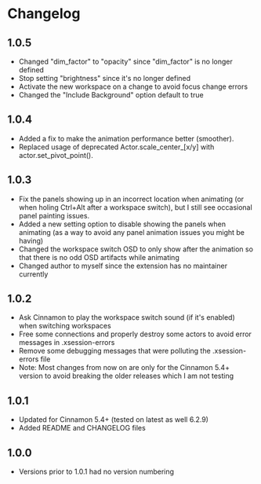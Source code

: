 # Changelog

## 1.0.5

* Changed "dim_factor" to "opacity" since "dim_factor" is no longer defined
* Stop setting "brightness" since it's no longer defined
* Activate the new workspace on a change to avoid focus change errors
* Changed the "Include Background" option default to true

## 1.0.4

* Added a fix to make the animation performance better (smoother).
* Replaced usage of deprecated Actor.scale_center_[x/y] with actor.set_pivot_point().

## 1.0.3

* Fix the panels showing up in an incorrect location when animating (or when holing Ctrl+Alt after a workspace switch), but I still see occasional panel painting issues.
* Added a new setting option to disable showing the panels when animating (as a way to avoid any panel animation issues you might be having)
* Changed the workspace switch OSD to only show after the animation so that there is no odd OSD artifacts while animating
* Changed author to myself since the extension has no maintainer currently

## 1.0.2

* Ask Cinnamon to play the workspace switch sound (if it's enabled) when switching workspaces
* Free some connections and properly destroy some actors to avoid error messages in .xsession-errors
* Remove some debugging messages that were polluting the .xsession-errors file
* Note: Most changes from now on are only for the Cinnamon 5.4+ version to avoid breaking the older releases which I am not testing

## 1.0.1

* Updated for Cinnamon 5.4+ (tested on latest as well 6.2.9)
* Added README and CHANGELOG files

## 1.0.0

* Versions prior to 1.0.1 had no version numbering
